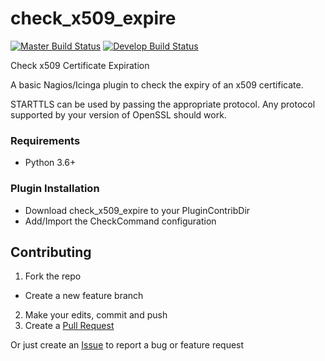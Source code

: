 # check_x509_expire

[![Master Build Status](https://img.shields.io/travis/com/leeclemens/check_x509_expire/master?label=master)](https://travis-ci.com/leeclemens/check_x509_expire/branches)
[![Develop Build Status](https://img.shields.io/travis/com/leeclemens/check_x509_expire/develop?label=develop)](https://travis-ci.com/leeclemens/check_x509_expire/branches)

Check x509 Certificate Expiration

A basic Nagios/Icinga plugin to check the expiry of an x509 certificate.

STARTTLS can be used by passing the appropriate protocol. Any protocol supported by your version of OpenSSL should work.

### Requirements

* Python 3.6+

### Plugin Installation

* Download check_x509_expire to your PluginContribDir
* Add/Import the CheckCommand configuration

## Contributing

1. Fork the repo

* Create a new feature branch

2. Make your edits, commit and push
3. Create a [Pull Request](https://github.com/leeclemens/check_x509_expire/pulls)

Or just create an [Issue](https://github.com/leeclemens/check_x509_expire/issues) to report a bug or feature request
